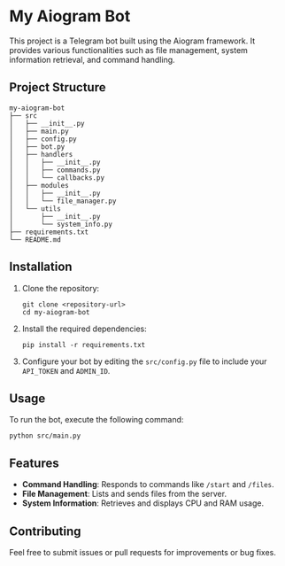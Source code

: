 # My Aiogram Bot

This project is a Telegram bot built using the Aiogram framework. It provides various functionalities such as file management, system information retrieval, and command handling.

## Project Structure

```
my-aiogram-bot
├── src
│   ├── __init__.py
│   ├── main.py
│   ├── config.py
│   ├── bot.py
│   ├── handlers
│   │   ├── __init__.py
│   │   ├── commands.py
│   │   └── callbacks.py
│   ├── modules
│   │   ├── __init__.py
│   │   └── file_manager.py
│   └── utils
│       ├── __init__.py
│       └── system_info.py
├── requirements.txt
└── README.md
```

## Installation

1. Clone the repository:
   ```
   git clone <repository-url>
   cd my-aiogram-bot
   ```

2. Install the required dependencies:
   ```
   pip install -r requirements.txt
   ```

3. Configure your bot by editing the `src/config.py` file to include your `API_TOKEN` and `ADMIN_ID`.

## Usage

To run the bot, execute the following command:
```
python src/main.py
```

## Features

- **Command Handling**: Responds to commands like `/start` and `/files`.
- **File Management**: Lists and sends files from the server.
- **System Information**: Retrieves and displays CPU and RAM usage.

## Contributing

Feel free to submit issues or pull requests for improvements or bug fixes.